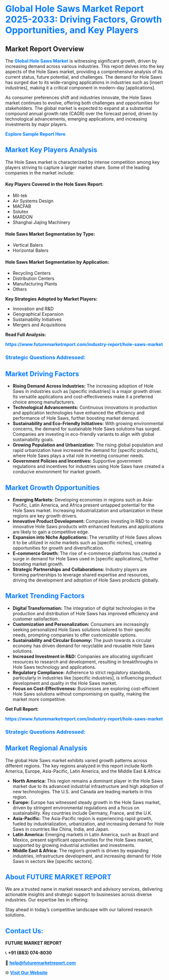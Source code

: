 <h1 style="color: #007BFF;">Global Hole Saws Market Report 2025-2033: Driving Factors, Growth Opportunities, and Key Players</h1>

<section id="overview">
<h2>Market Report Overview</h2>
<p>The <a href="https://www.futuremarketreport.com/industry-report/hole-saws-market" style="color: #007BFF; text-decoration: none;"><strong>Global Hole Saws Market</strong></a> is witnessing significant growth, driven by increasing demand across various industries. This report delves into the key aspects of the Hole Saws market, providing a comprehensive analysis of its current status, future potential, and challenges. The demand for Hole Saws has surged due to its wide-ranging applications in industries such as [insert industries], making it a critical component in modern-day [applications].</p>
<p>As consumer preferences shift and industries innovate, the Hole Saws market continues to evolve, offering both challenges and opportunities for stakeholders. The global market is expected to expand at a substantial compound annual growth rate (CAGR) over the forecast period, driven by technological advancements, emerging applications, and increasing investments by major players.</p>
</section>

<section id="overview">
<p><a href="https://www.futuremarketreport.com/request-sample/reportId=37663" style="color: #007BFF; text-decoration: none;"><strong>Explore Sample Report Here</strong></a></p>
</section>

<section id="key-players">
<h2 style="color: #007BFF;">Market Key Players Analysis</h2>
<p>The Hole Saws market is characterized by intense competition among key players striving to capture a larger market share. Some of the leading companies in the market include:</p>
<h4>Key Players Covered in the Hole Saws Report:</h4>
<ul><li>Mil-tek</li><li>Air Systems Design</li><li>MACFAB</li><li>Solutex</li><li>MARDON</li><li>Shanghai Jiajing Machinery</li></ul>
<h4>Hole Saws Market Segmentation by Type:</h4>
<ul><li>Vertical Balers</li><li>Horizontal Balers</li></ul>

<h4>Hole Saws Market Segmentation by Application:</h4>
<ul><li>Recycling Centers</li><li>Distribution Centers</li><li>Manufacturing Plants</li><li>Others</li></ul>
<p><strong>Key Strategies Adopted by Market Players:</strong></p>
<ul>
<li>Innovation and R&D</li>
<li>Geographical Expansion</li>
<li>Sustainability Initiatives</li>
<li>Mergers and Acquisitions</li>
</ul>
</section>

<section>
<p><strong>Read Full Analysis: </strong></p><a href="https://www.futuremarketreport.com/industry-report/hole-saws-market" style="color: #007BFF; text-decoration: none;"><strong>https://www.futuremarketreport.com/industry-report/hole-saws-market</strong></a>
<h3 style="color: #007BFF;">Strategic Questions Addressed:</h3>
</section>

<section id="driving-factors">
<h2 style="color: #007BFF;">Market Driving Factors</h2>
<ul>
<li><strong>Rising Demand Across Industries:</strong> The increasing adoption of Hole Saws in industries such as [specific industries] is a major growth driver. Its versatile applications and cost-effectiveness make it a preferred choice among manufacturers.</li>
<li><strong>Technological Advancements:</strong> Continuous innovations in production and application technologies have enhanced the efficiency and performance of Hole Saws, further boosting market demand.</li>
<li><strong>Sustainability and Eco-Friendly Initiatives:</strong> With growing environmental concerns, the demand for sustainable Hole Saws solutions has surged. Companies are investing in eco-friendly variants to align with global sustainability goals.</li>
<li><strong>Growing Population and Urbanization:</strong> The rising global population and rapid urbanization have increased the demand for [specific products], where Hole Saws plays a vital role in meeting consumer needs.</li>
<li><strong>Government Policies and Incentives:</strong> Supportive government regulations and incentives for industries using Hole Saws have created a conducive environment for market growth.</li>
</ul>
</section>

<section id="growth-opportunities">
<h2 style="color: #007BFF;">Market Growth Opportunities</h2>
<ul>
<li><strong>Emerging Markets:</strong> Developing economies in regions such as Asia-Pacific, Latin America, and Africa present untapped potential for the Hole Saws market. Increasing industrialization and urbanization in these regions are key growth drivers.</li>
<li><strong>Innovative Product Development:</strong> Companies investing in R&D to create innovative Hole Saws products with enhanced features and applications are likely to gain a competitive edge.</li>
<li><strong>Expansion into Niche Applications:</strong> The versatility of Hole Saws allows it to be utilized in niche markets such as [specific niches], creating opportunities for growth and diversification.</li>
<li><strong>E-commerce Growth:</strong> The rise of e-commerce platforms has created a surge in demand for Hole Saws used in [specific applications], further boosting market growth.</li>
<li><strong>Strategic Partnerships and Collaborations:</strong> Industry players are forming partnerships to leverage shared expertise and resources, driving the development and adoption of Hole Saws products globally.</li>
</ul>
</section>

<section id="trending-factors">
<h2 style="color: #007BFF;">Market Trending Factors</h2>
<ul>
<li><strong>Digital Transformation:</strong> The integration of digital technologies in the production and distribution of Hole Saws has improved efficiency and customer satisfaction.</li>
<li><strong>Customization and Personalization:</strong> Consumers are increasingly seeking personalized Hole Saws solutions tailored to their specific needs, prompting companies to offer customizable options.</li>
<li><strong>Sustainability and Circular Economy:</strong> The push towards a circular economy has driven demand for recyclable and reusable Hole Saws solutions.</li>
<li><strong>Increased Investment in R&D:</strong> Companies are allocating significant resources to research and development, resulting in breakthroughs in Hole Saws technology and applications.</li>
<li><strong>Regulatory Compliance:</strong> Adherence to strict regulatory standards, particularly in industries like [specific industries], is influencing product development and quality in the Hole Saws market.</li>
<li><strong>Focus on Cost-Effectiveness:</strong> Businesses are exploring cost-efficient Hole Saws solutions without compromising on quality, making the market more competitive.</li>
</ul>
</section>

<section>
<p><strong>Get Full Report: </strong></p><a href="https://www.futuremarketreport.com/industry-report/hole-saws-market" style="color: #007BFF; text-decoration: none;"><strong>https://www.futuremarketreport.com/industry-report/hole-saws-market</strong></a>
<h3 style="color: #007BFF;">Strategic Questions Addressed:</h3>
</section>


<section id="regional-analysis">
<h2 style="color: #007BFF;">Market Regional Analysis</h2>
<p>The global Hole Saws market exhibits varied growth patterns across different regions. The key regions analyzed in this report include North America, Europe, Asia-Pacific, Latin America, and the Middle East & Africa:</p>
<ul>
<li><strong>North America:</strong> This region remains a dominant player in the Hole Saws market due to its advanced industrial infrastructure and high adoption of new technologies. The U.S. and Canada are leading markets in this region.</li>
<li><strong>Europe:</strong> Europe has witnessed steady growth in the Hole Saws market, driven by stringent environmental regulations and a focus on sustainability. Key countries include Germany, France, and the U.K.</li>
<li><strong>Asia-Pacific:</strong> The Asia-Pacific region is experiencing rapid growth, fueled by industrialization, urbanization, and increasing demand for Hole Saws in countries like China, India, and Japan.</li>
<li><strong>Latin America:</strong> Emerging markets in Latin America, such as Brazil and Mexico, present significant opportunities for the Hole Saws market, supported by growing industrial activities and investments.</li>
<li><strong>Middle East & Africa:</strong> The region’s growth is driven by expanding industries, infrastructure development, and increasing demand for Hole Saws in sectors like [specific sectors].</li>
</ul>
</section>

<footer>
<h2 style="color: #007BFF;">About FUTURE MARKET REPORT</h2>
<p>We are a trusted name in market research and advisory services, delivering actionable insights and strategic support to businesses across diverse industries. Our expertise lies in offering:</p>

<p>Stay ahead in today’s competitive landscape with our tailored research solutions.</p>

<h2 style="color: #007BFF;">Contact Us:</h2>
<p><strong>FUTURE MARKET REPORT</strong></p>
<p>📞 <strong>+91 (883) 074-8030</strong></p>
<p>📧 <strong><a href="mailto:help@futuremarketreport.com" style="color: #007BFF;">help@futuremarketreport.com</a></strong></p>
<p>🌐 <strong><a href="https://www.futuremarketreport.com/" style="color: #007BFF;">Visit Our Website</a></strong></p>
</footer>